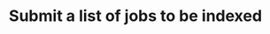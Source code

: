 ---
title: Submit a list of jobs to be indexed
excerpt: >
  Accepts a JSON array of job objects, each with job_id and job_description
  fields, and indexes them. If job_id already exists, it will be updated. If
  replace is true, all existing jobs will be replaced with the provided list. If
  replace is false or omitted, jobs are upserted (added or updated only).
api:
  file: psearch-agent API Docs.yaml
  operationId: post_v1-upsert-jobs
hidden: false
---